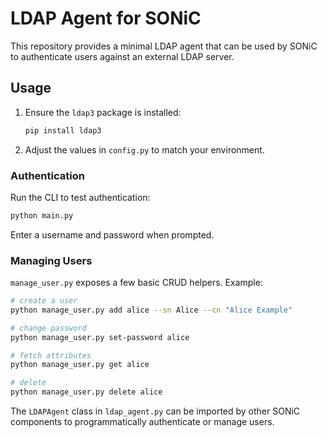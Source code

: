 # LDAP Agent for SONiC

This repository provides a minimal LDAP agent that can be used by SONiC to
authenticate users against an external LDAP server.

## Usage

1. Ensure the `ldap3` package is installed:

   ```bash
   pip install ldap3
   ```

2. Adjust the values in `config.py` to match your environment.

### Authentication

Run the CLI to test authentication:

```bash
python main.py
```

Enter a username and password when prompted.

### Managing Users

`manage_user.py` exposes a few basic CRUD helpers.  Example:

```bash
# create a user
python manage_user.py add alice --sn Alice --cn "Alice Example"

# change password
python manage_user.py set-password alice

# fetch attributes
python manage_user.py get alice

# delete
python manage_user.py delete alice
```

The `LDAPAgent` class in `ldap_agent.py` can be imported by other SONiC
components to programmatically authenticate or manage users.
